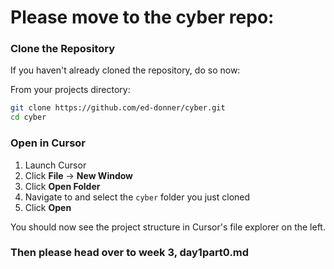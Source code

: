 # Please move to the cyber repo:

### Clone the Repository

If you haven't already cloned the repository, do so now:

From your projects directory:

```bash
git clone https://github.com/ed-donner/cyber.git
cd cyber
```

### Open in Cursor

1. Launch Cursor
2. Click **File** → **New Window**
3. Click **Open Folder**
4. Navigate to and select the `cyber` folder you just cloned
5. Click **Open**

You should now see the project structure in Cursor's file explorer on the left.

### Then please head over to week 3, day1part0.md
